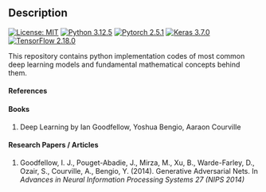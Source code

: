 ## Description


[![License: MIT](https://img.shields.io/badge/License-MIT-green.svg)](https://github.com/baksho/ml-handson/blob/main/LICENSE)
[![Python 3.12.5](https://img.shields.io/badge/python-3.12.5-blue?logo=python&logoColor=ffffff)](https://www.python.org/downloads/release/python-3125/)
[![Pytorch 2.5.1](https://img.shields.io/badge/pytorch-2.5.1-orange?logo=pytorch&logoColor=ffffff)](https://pytorch.org/)
[![Keras 3.7.0](https://img.shields.io/badge/keras-3.7.0-red?logo=keras&logoColor=ffffff)](https://keras.io/)
[![TensorFlow 2.18.0](https://img.shields.io/badge/tensorflow-2.18.0-orange?logo=tensorflow&logoColor=ffffff)](https://www.tensorflow.org/)

This repository contains python implementation codes of most common deep learning models and fundamental mathematical concepts behind them.

#### References


#### Books
1. Deep Learning by Ian Goodfellow, Yoshua Bengio, Aaraon Courville

#### Research Papers / Articles
1. Goodfellow, I. J., Pouget-Abadie, J., Mirza, M., Xu, B., Warde-Farley, D., Ozair, S., Courville, A., Bengio, Y. (2014). Generative Adversarial Nets. In _Advances in Neural Information Processing Systems 27 (NIPS 2014)_
